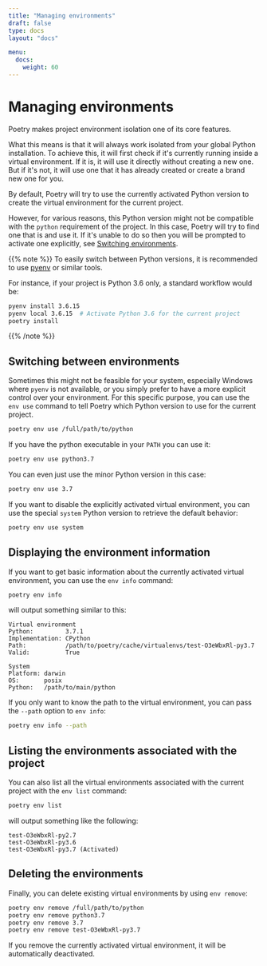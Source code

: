 ```yaml
---
title: "Managing environments"
draft: false
type: docs
layout: "docs"

menu:
  docs:
    weight: 60
---
```


# Managing environments

Poetry makes project environment isolation one of its core features.

What this means is that it will always work isolated from your global Python installation.
To achieve this, it will first check if it's currently running inside a virtual environment.
If it is, it will use it directly without creating a new one. But if it's not, it will use
one that it has already created or create a brand new one for you.

By default, Poetry will try to use the currently activated Python version
to create the virtual environment for the current project.

However, for various reasons, this Python version might not be compatible
with the `python` requirement of the project. In this case, Poetry will try
to find one that is and use it. If it's unable to do so then you will be prompted
to activate one explicitly, see [Switching environments](#switching-between-environments).

{{% note %}}
To easily switch between Python versions, it is recommended to
use [pyenv](https://github.com/pyenv/pyenv) or similar tools.

For instance, if your project is Python 3.6 only, a standard workflow
would be:

```bash
pyenv install 3.6.15
pyenv local 3.6.15  # Activate Python 3.6 for the current project
poetry install
```
{{% /note %}}

## Switching between environments

Sometimes this might not be feasible for your system, especially Windows where `pyenv`
is not available, or you simply prefer to have a more explicit control over your environment.
For this specific purpose, you can use the `env use` command to tell Poetry
which Python version to use for the current project.

```bash
poetry env use /full/path/to/python
```

If you have the python executable in your `PATH` you can use it:

```bash
poetry env use python3.7
```

You can even just use the minor Python version in this case:

```bash
poetry env use 3.7
```

If you want to disable the explicitly activated virtual environment, you can use the
special `system` Python version to retrieve the default behavior:

```bash
poetry env use system
```

## Displaying the environment information

If you want to get basic information about the currently activated virtual environment,
you can use the `env info` command:

```bash
poetry env info
```

will output something similar to this:

```text
Virtual environment
Python:         3.7.1
Implementation: CPython
Path:           /path/to/poetry/cache/virtualenvs/test-O3eWbxRl-py3.7
Valid:          True

System
Platform: darwin
OS:       posix
Python:   /path/to/main/python
```

If you only want to know the path to the virtual environment, you can pass the `--path` option
to `env info`:

```bash
poetry env info --path
```

## Listing the environments associated with the project

You can also list all the virtual environments associated with the current project
with the `env list` command:

```bash
poetry env list
```

will output something like the following:

```text
test-O3eWbxRl-py2.7
test-O3eWbxRl-py3.6
test-O3eWbxRl-py3.7 (Activated)
```

## Deleting the environments

Finally, you can delete existing virtual environments by using `env remove`:

```bash
poetry env remove /full/path/to/python
poetry env remove python3.7
poetry env remove 3.7
poetry env remove test-O3eWbxRl-py3.7
```

If you remove the currently activated virtual environment, it will be automatically deactivated.
